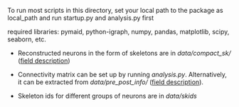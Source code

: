 
To run most scripts in this directory, set your local path to the package as local_path and run startup.py and analysis.py first

required libraries: pymaid, python-igraph, numpy, pandas, matplotlib, scipy, seaborn, etc.

- Reconstructed neurons in the form of skeletons are in *data/compact_sk/* ([field description](https://catmaid.readthedocs.io/en/stable/_static/api/index.html#operation/skeletons_compact-detail_list))

- Connectivity matrix can be set up by running *analysis.py*. Alternatively, it can be extracted from *data/pre_post_info/* ([field description](https://github.com/bocklab/pn_kc/blob/master/mushroom_2to3/connect_path.py#L265)).

-  Skeleton ids for different groups of neurons are in *data/skids*
